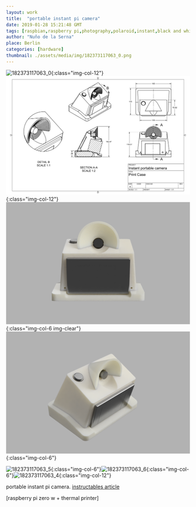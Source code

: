```yaml
---
layout: work
title:  "portable instant pi camera"
date: 2019-01-28 15:21:48 GMT
tags: [raspbian,raspberry pi,photography,polaroid,instant,black and white,3d printing,retro design,arduino and machines]
author: "Nuño de la Serna"
place: Berlin
categories: [hardware]
thumbnail: ./assets/media/img/182373117063_0.png
---
```

![182373117063_0](./assets/media/img/182373117063_0.png){:class="img-col-12"}![182373117063_1](./assets/media/img/182373117063_1.png){:class="img-col-12"}![182373117063_2](./assets/media/img/182373117063_2.png){:class="img-col-6 img-clear"}![182373117063_3](./assets/media/img/182373117063_3.png){:class="img-col-6"}

![182373117063_5](./assets/media/img/182373117063_5.png){:class="img-col-6"}![182373117063_6](./assets/media/img/182373117063_6.png){:class="img-col-6"}![182373117063_4](./assets/media/img/182373117063_4.png){:class="img-col-12"}

portable instant pi camera.
[instructables article](https://www.instructables.com/id/Portable-Instant-Pi-Camera/)

[raspberry pi zero w + thermal printer]